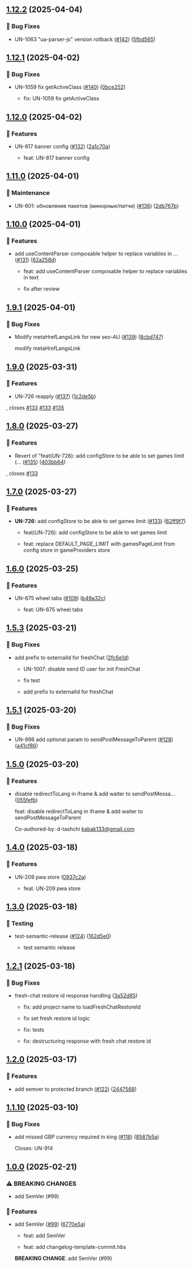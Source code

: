 ## [1.12.2](https://github.com/upstars-global/unity-core-modules/compare/v1.12.1...v1.12.2) (2025-04-04)

### 🐛 Bug Fixes

* UN-1063 "ua-parser-js" version rollback ([#142](https://github.com/upstars-global/unity-core-modules/issues/142))
 ([5fbd565](https://github.com/upstars-global/unity-core-modules/commit/5fbd5653fe4491787ce2b24229409bc3207d706e))

## [1.12.1](https://github.com/upstars-global/unity-core-modules/compare/v1.12.0...v1.12.1) (2025-04-02)

### 🐛 Bug Fixes

* UN-1059 fix getActiveClass ([#140](https://github.com/upstars-global/unity-core-modules/issues/140))
 ([0bce252](https://github.com/upstars-global/unity-core-modules/commit/0bce2523b4b67f80efde65d96530831c7376a1df))



    * fix: UN-1059 fix getActiveClass

## [1.12.0](https://github.com/upstars-global/unity-core-modules/compare/v1.11.0...v1.12.0) (2025-04-02)

### 🚀 Features

* UN-817 banner config ([#132](https://github.com/upstars-global/unity-core-modules/issues/132))
 ([2a1c70a](https://github.com/upstars-global/unity-core-modules/commit/2a1c70a081a9ccbec8f6ec9ca37fc87cfb7717c3))



    * feat: UN-817 banner config

## [1.11.0](https://github.com/upstars-global/unity-core-modules/compare/v1.10.0...v1.11.0) (2025-04-01)

### 🔧 Maintenance

* UN-601: обновление пакетов (минорные/патчи) ([#136](https://github.com/upstars-global/unity-core-modules/issues/136))
 ([2db767b](https://github.com/upstars-global/unity-core-modules/commit/2db767b3f0d1c40d234540866f86bda526948453))

## [1.10.0](https://github.com/upstars-global/unity-core-modules/compare/v1.9.1...v1.10.0) (2025-04-01)

### 🚀 Features

* add useContentParser composable helper to replace variables in … ([#131](https://github.com/upstars-global/unity-core-modules/issues/131))
 ([62a258d](https://github.com/upstars-global/unity-core-modules/commit/62a258d466776bce993e7e25e89dc0787c08f0eb))



    * feat: add useContentParser composable helper to replace variables in text

    * fix after review

## [1.9.1](https://github.com/upstars-global/unity-core-modules/compare/v1.9.0...v1.9.1) (2025-04-01)

### 🐛 Bug Fixes

* Modify metaHrefLangsLink for new seo-AU ([#139](https://github.com/upstars-global/unity-core-modules/issues/139))
 ([8cbd747](https://github.com/upstars-global/unity-core-modules/commit/8cbd7477c2510ede31a04e62844ae93cabcc21c0))



    modify metaHrefLangsLink

## [1.9.0](https://github.com/upstars-global/unity-core-modules/compare/v1.8.0...v1.9.0) (2025-03-31)

### 🚀 Features

* UN-726 reapply ([#137](https://github.com/upstars-global/unity-core-modules/issues/137))
 ([1c2de5b](https://github.com/upstars-global/unity-core-modules/commit/1c2de5bb0960b488d52e26bc5ebf16faa88e5817))

, closes [#133](https://github.com/upstars-global/unity-core-modules/issues/) [#133](https://github.com/upstars-global/unity-core-modules/issues/) [#135](https://github.com/upstars-global/unity-core-modules/issues/)

## [1.8.0](https://github.com/upstars-global/unity-core-modules/compare/v1.7.1...v1.8.0) (2025-03-27)

### 🚀 Features

* Revert of "feat(UN-726): add configStore to be able to set games limit (… ([#135](https://github.com/upstars-global/unity-core-modules/issues/135))
 ([403bb64](https://github.com/upstars-global/unity-core-modules/commit/403bb642efb1aa47aa7aa8379757f56d605af819))

, closes [#133](https://github.com/upstars-global/unity-core-modules/issues/)

## [1.7.0](https://github.com/upstars-global/unity-core-modules/compare/v1.6.0...v1.7.0) (2025-03-27)

### 🚀 Features

* **UN-726:** add configStore to be able to set games limit ([#133](https://github.com/upstars-global/unity-core-modules/issues/133))
 ([62ff9f7](https://github.com/upstars-global/unity-core-modules/commit/62ff9f7d9d03cd55465af72c6d8d2722190a1f4e))



    * feat(UN-726): add configStore to be able to set games limit

    * feat: replace DEFAULT_PAGE_LIMIT with gamesPageLimit from config store in gameProviders store

## [1.6.0](https://github.com/upstars-global/unity-core-modules/compare/v1.5.3...v1.6.0) (2025-03-25)

### 🚀 Features

* UN-675 wheel tabs ([#109](https://github.com/upstars-global/unity-core-modules/issues/109))
 ([b49a32c](https://github.com/upstars-global/unity-core-modules/commit/b49a32ca34b5555ae52a730fa0b95baaf0547604))



    * feat: UN-675 wheel tabs

## [1.5.3](https://github.com/upstars-global/unity-core-modules/compare/v1.5.2...v1.5.3) (2025-03-21)

### 🐛 Bug Fixes

* add prefix to externalId for freshChat
 ([2fc6e1d](https://github.com/upstars-global/unity-core-modules/commit/2fc6e1d5f7ecd6c044e79e09a2f493a0f16b921b))



    * UN-1007: disable send ID user for init FreshChat

    * fix test

    * add prefix to externalId for freshChat

## [1.5.1](https://github.com/upstars-global/unity-core-modules/compare/v1.5.0...v1.5.1) (2025-03-20)

### 🐛 Bug Fixes

* UN-998 add optional param to sendPostMessageToParent ([#128](https://github.com/upstars-global/unity-core-modules/issues/128))
 ([a41cf86](https://github.com/upstars-global/unity-core-modules/commit/a41cf86d2a9d55ea4f070dc864a8030bcbb73022))

## [1.5.0](https://github.com/upstars-global/unity-core-modules/compare/v1.4.0...v1.5.0) (2025-03-20)

### 🚀 Features

* disable redirectToLang in iframe &  add waiter to sendPostMessa…
 ([055fefb](https://github.com/upstars-global/unity-core-modules/commit/055fefb87fd27797d46e7f120a8afdf99bfe7a13))



    feat: disable redirectToLang in iframe &  add waiter to sendPostMessageToParent

    Co-authored-by: d-tashchi <kabak133@gmail.com>

## [1.4.0](https://github.com/upstars-global/unity-core-modules/compare/v1.3.0...v1.4.0) (2025-03-18)

### 🚀 Features

* UN-209 pwa store
  ([0937c2a](https://github.com/upstars-global/unity-core-modules/commit/0937c2a857c7750ca0261dd03ae6464ed040a3e4))

    * feat: UN-209 pwa store

## [1.3.0](https://github.com/upstars-global/unity-core-modules/compare/v1.2.1...v1.3.0) (2025-03-18)

### 🧪 Testing

* test-semantic-release ([#124](https://github.com/upstars-global/unity-core-modules/issues/124))
  ([162d5e0](https://github.com/upstars-global/unity-core-modules/commit/162d5e0ab2474700e371d4eb682e323f63745fe4))

    - test semantic release

## [1.2.1](https://github.com/upstars-global/unity-core-modules/compare/v1.2.0...v1.2.1) (2025-03-18)

### 🐛 Bug Fixes

* fresh-chat restore id response handling
  ([3a52d85](https://github.com/upstars-global/unity-core-modules/commit/3a52d85557cec43d258733492ed52ff9a11917f2))

    * fix: add project name to loadFreshChatRestoreId

    * fix set fresh restore id logic

    * fix: tests

    * fix: destructuring response with fresh chat restore id

## [1.2.0](https://github.com/upstars-global/unity-core-modules/compare/v1.1.11...v1.2.0) (2025-03-17)

### 🚀 Features

* add semver to protected branch ([#122](https://github.com/upstars-global/unity-core-modules/issues/122))
  ([2447568](https://github.com/upstars-global/unity-core-modules/commit/2447568a05166b3e3c317428efb5885fab4a2623))

## [1.1.10](https://github.com/upstars-global/unity-core-modules/compare/v1.1.9...v1.1.10) (2025-03-10)

### 🐛 Bug Fixes

* add missed GBP currency required in king ([#118](https://github.com/upstars-global/unity-core-modules/issues/118))
  ([8587b5a](https://github.com/upstars-global/unity-core-modules/commit/8587b5ac052bd9ece3e019c743b95c0903fe5266))

    Closes: UN-914

## [1.0.0](https://github.com/upstars-global/unity-core-modules/compare/v0.2.0...v1.0.0) (2025-02-21)

### ⚠ BREAKING CHANGES

* add SemVer (#99)

### 🚀 Features

* add SemVer ([#99](https://github.com/upstars-global/unity-core-modules/issues/99))
  ([6770e5a](https://github.com/upstars-global/unity-core-modules/commit/6770e5a55a1dad883f0daa0e34a527655739b58e))

    * feat: add SemVer

    * feat: add changelog-template-commit.hbs

    **BREAKING CHANGE**: add SemVer (#99)
